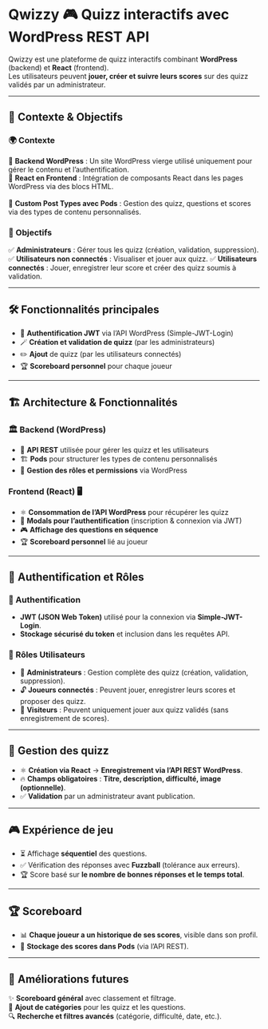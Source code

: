 # Qwizzy 🎮 Quizz interactifs avec WordPress REST API

Qwizzy est une plateforme de quizz interactifs combinant **WordPress** (backend) et **React** (frontend).  
Les utilisateurs peuvent **jouer, créer et suivre leurs scores** sur des quizz validés par un administrateur.

---

## 🎯 Contexte & Objectifs

### 🌍 Contexte

🔹 **Backend WordPress** : Un site WordPress vierge utilisé uniquement pour gérer le contenu et l’authentification. <br />
🔹 **React en Frontend** : Intégration de composants React dans les pages WordPress via des blocs HTML.<br />   
🔹 **Custom Post Types avec Pods** : Gestion des quizz, questions et scores via des types de contenu personnalisés.  

### 🚀 Objectifs

✅ **Administrateurs** : Gérer tous les quizz (création, validation, suppression).
✅ **Utilisateurs non connectés** : Visualiser et jouer aux quizz.
✅ **Utilisateurs connectés** : Jouer, enregistrer leur score et créer des quizz soumis à validation.

---

## 🛠️ Fonctionnalités principales
- 🔐 **Authentification JWT** via l’API WordPress (Simple-JWT-Login)  
- 🪄 **Création et validation de quizz** (par les administrateurs)  
- ✏️ **Ajout** de quizz (par les utilisateurs connectés) 
- 🏆 **Scoreboard personnel** pour chaque joueur 

---

## 🏗️ Architecture & Fonctionnalités

### 🏛️ Backend (WordPress)
- 📡 **API REST** utilisée pour gérer les quizz et les utilisateurs  
- 🏗️ **Pods** pour structurer les types de contenu personnalisés  
- 🔐 **Gestion des rôles et permissions** via WordPress

### Frontend (React) 🖥️
- ⚛️ **Consommation de l’API WordPress** pour récupérer les quizz
- 🎨 **Modals pour l’authentification** (inscription & connexion via JWT)
- 🎮 **Affichage des questions en séquence** 
- 🏆 **Scoreboard personnel** lié au joueur

---

## 🔐 Authentification et Rôles

### 🔑 Authentification
- **JWT (JSON Web Token)** utilisé pour la connexion via **Simple-JWT-Login**.  
- **Stockage sécurisé du token** et inclusion dans les requêtes API.

### 👥 Rôles Utilisateurs
- 👑 **Administrateurs** : Gestion complète des quizz (création, validation, suppression).  
- 🔓 **Joueurs connectés** : Peuvent jouer, enregistrer leurs scores et proposer des quizz.  
- 👀 **Visiteurs** : Peuvent uniquement jouer aux quizz validés (sans enregistrement de scores).  

---

## 🎲 Gestion des quizz
- ⚛️ **Création via React** → **Enregistrement via l’API REST WordPress**.  
- 🔥 **Champs obligatoires** : **Titre, description, difficulté, image (optionnelle)**.  
- ✅ **Validation** par un administrateur avant publication. 

---

## 🎮 Expérience de jeu
- ⏳ Affichage **séquentiel** des questions.  
- ✅ Vérification des réponses avec **Fuzzball** (tolérance aux erreurs).  
- 🏆 Score basé sur **le nombre de bonnes réponses et le temps total**.  

---

## 🏆 Scoreboard
- 📊 **Chaque joueur a un historique de ses scores**, visible dans son profil.  
- 🔄 **Stockage des scores dans Pods** (via l’API REST).  

---

## 💎 Améliorations futures
✨ **Scoreboard général** avec classement et filtrage.  
📂 **Ajout de catégories** pour les quizz et les questions.  
🔍 **Recherche et filtres avancés** (catégorie, difficulté, date, etc.).  
